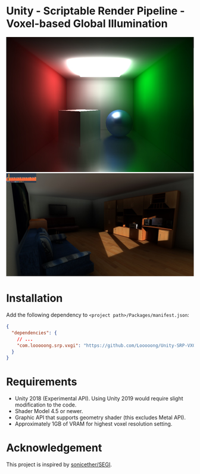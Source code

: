# Unity - Scriptable Render Pipeline - Voxel-based Global Illumination

![Screenshot 1](Documentation~/Screenshots/1.jpg)
![Screenshot 2](Documentation~/Screenshots/2.jpg)

# Installation
Add the following dependency to `<project path>/Packages/manifest.json`:

```json
{
  "dependencies": {
    // ...
    "com.looooong.srp.vxgi": "https://github.com/Looooong/Unity-SRP-VXGI.git"
  }
}
```

# Requirements
+ Unity 2018 (Experimental API). Using Unity 2019 would require slight modification to the code.
+ Shader Model 4.5 or newer.
+ Graphic API that supports geometry shader (this excludes Metal API).
+ Approximately 1GB of VRAM for highest voxel resolution setting.

# Acknowledgement
This project is inspired by [sonicether/SEGI](https://github.com/sonicether/SEGI).
